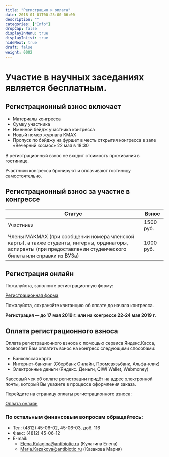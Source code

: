 ```yaml
---
title: "Регистрация и оплата"
date: 2018-01-01T00:25:00-06:00
description: ""
categories: ["Info"]
dropCap: false
displayInMenu: true
displayInList: true
hideNext: true
draft: false
weight: 0002
---
```


# Участие в научных заседаниях является бесплатным.

## Регистрационный взнос включает

- Материалы конгресса
- Сумку участника
- Именной бейдж участника конгресса
- Новый номер журнала КМАХ
- Пропуск по бэйджу на фуршет в честь открытия конгресса в зале «Вечерний космос» 22 мая в 18:30

В регистрационный взнос не входит стоимость проживания в гостинице.

Участники конгресса бронируют и оплачивают гостиницу самостоятельно.

## Регистрационный взнос за участие в конгрессе

| Статус | Взнос |
| --- | --- |
| Участники	| 1500 руб. |
| Члены МАКМАХ (при сообщении номера членской карты), а также студенты, интерны, ординаторы, аспиранты (при предоставлении студенческого билета или справки из ВУЗа) |	1000 руб. |


## Регистрация онлайн

Пожалуйста, заполните регистрационную форму:

[Регистрационная форма](http://www.iacmac.ru/iacmac/ru/confer/2019/0522/regform.shtml)

Пожалуйста, сохраняйте квитанцию об оплате до начала конгресса.

**Регистрация — до 17 мая 2019 г. или на конгрессе 22-24 мая 2019 г.**

## Оплата регистрационного взноса

Оплата регистрационного взноса с помощью сервиса Яндекс.Касса, позволяет Вам оплатить взнос на конгресс следующими способами:

- Банковская карта
- Интернет-банкинг (Сбербанк Онлайн, Промсвязьбанк, Альфа-клик)
- Электронные деньги (Яндекс. Деньги, QIWI Wallet, Webmoney)

Кассовый чек об оплате регистрации придёт на адрес электронной почты, который Вы укажете в процессе оформления заказа.

Перейдите на страницу оплаты регистрационного взноса:   

[Оплата онлайн](https://reg.iacmac.ru/)

### По остальным финансовым вопросам обращайтесь:

- Тел: (4812) 45-06-02, 45-06-03, доб. 116
- Факс: (4812) 45-06-12
- E-mail:	
  - Elena.Kulagina@antibiotic.ru	(Кулагина Елена)
  - Maria.Kazakova@antibiotic.ru	(Казакова Мария)




